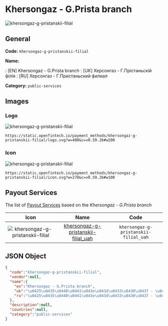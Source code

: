
# Khersongaz - G.Prista branch 
![khersongaz-g-pristanskii-filial](https://static.openfintech.io/payment_methods/khersongaz-g-pristanskii-filial/logo.svg?w=400&c=v0.59.26#w200)  

## General 
**Code:** `khersongaz-g-pristanskii-filial` 
 
**Name:** 
 
:	[EN] Khersongaz - G.Prista branch 
:	[UK] Херсонгаз - Г.Прістаньскій філія 
:	[RU] Херсонгаз - Г.Пристаньский филиал 
 
**Category:** `public-services` 
 

## Images 

### Logo 
![khersongaz-g-pristanskii-filial](https://static.openfintech.io/payment_methods/khersongaz-g-pristanskii-filial/logo.svg?w=400&c=v0.59.26#w200)  

```
https://static.openfintech.io/payment_methods/khersongaz-g-pristanskii-filial/logo.svg?w=400&c=v0.59.26#w200
```  

### Icon 
![khersongaz-g-pristanskii-filial](https://static.openfintech.io/payment_methods/khersongaz-g-pristanskii-filial/icon.svg?w=278&c=v0.59.26#w100)  

```
https://static.openfintech.io/payment_methods/khersongaz-g-pristanskii-filial/icon.svg?w=278&c=v0.59.26#w100
```  

## Payout Services 
 
The list of [Payout Services](/payout-services/) based on the _Khersongaz - G.Prista branch_ 

|Icon|Name|Code| 
|:---:|:---:|:---:| 
|![khersongaz-g-pristanskii-filial](https://static.openfintech.io/payout_methods/khersongaz-g-pristanskii-filial/icon.png?w=278&c=v0.59.26#w40) |[khersongaz-g-pristanskii-filial_uah](/payout-services/khersongaz-g-pristanskii-filial_uah/)|`khersongaz-g-pristanskii-filial_uah`| 
 

## JSON Object 

```json
{
  "code":"khersongaz-g-pristanskii-filial",
  "vendor":null,
  "name":{
    "en":"Khersongaz - G.Prista branch",
    "uk":"\u0425\u0435\u0440\u0441\u043e\u043d\u0433\u0430\u0437 - \u0413.\u041f\u0440\u0456\u0441\u0442\u0430\u043d\u044c\u0441\u043a\u0456\u0439 \u0444\u0456\u043b\u0456\u044f",
    "ru":"\u0425\u0435\u0440\u0441\u043e\u043d\u0433\u0430\u0437 - \u0413.\u041f\u0440\u0438\u0441\u0442\u0430\u043d\u044c\u0441\u043a\u0438\u0439 \u0444\u0438\u043b\u0438\u0430\u043b"
  },
  "description":null,
  "countries":null,
  "category":"public-services"
}
```  
